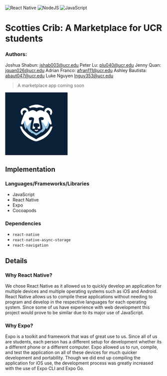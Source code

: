![React Native](https://img.shields.io/badge/react_native-%2320232a.svg?style=for-the-badge&logo=react&logoColor=%2361DAFB)
![NodeJS](https://img.shields.io/badge/node.js-6DA55F?style=for-the-badge&logo=node.js&logoColor=white)
![JavaScript](https://img.shields.io/badge/javascript-%23323330.svg?style=for-the-badge&logo=javascript&logoColor=%23F7DF1E)


# Scotties Crib: A Marketplace for UCR students
### Authors:
Joshua Shabun: jshab003@ucr.edu
Peter Lu: plu040@ucr.edu 
Jenny Quan: jquan026@ucr.edu
Adrian Franco: afran111@ucr.edu
Ashley Bautista: abaut047@ucr.edu
Luke Nguyen lnguy353@ucr.edu

> A marketplace app coming soon 

<img src="Scotties-Crib/assets/icon.png" alt="logo" width="200"/> 

## Implementation
### Languages/Frameworks/Libraries
* JavaScript
* React Native
* Expo
* Cocoapods
### Dependencies
* `react-native`
* `react-native-async-storage`
* `react-navigation`

## Details
### Why React Native?
We chose React Native as it allowed us to quickly develop an application for multiple devices and multiple operating systems such as iOS and Android. React Native allows us to compile these applications without needing to program and develop in the respective languages for each operating system. Since some of us have experience with web development this project would prove to be similar due to its major use of JavaScript. 

### Why Expo?
Expo is a toolkit and framework that was of great use to us. Since all of us are students, each person has a different setup for development whether its a different phone or a different computer. Expo allowed us to run, compile, and test the application on all of these devices for much quicker development and portability. Though we did end up compiling the application for iOS use, the development process was greatly increased with the use of Expo CLI and Expo Go. 